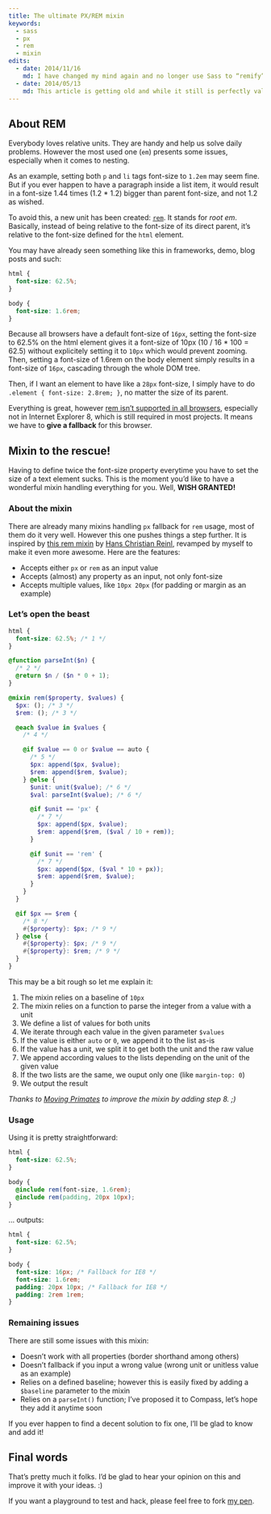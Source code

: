 ```yaml
---
title: The ultimate PX/REM mixin
keywords:
  - sass
  - px
  - rem
  - mixin
edits:
  - date: 2014/11/16
    md: I have changed my mind again and no longer use Sass to “remify”. In most projects, I’ve noticed it’s better to use a postprocessor such as [px_to_rem](https://github.com/songawee/px_to_rem).
  - date: 2014/05/13
    md: This article is getting old and while it still is perfectly valid, I have kind of changed my mind about this whole px to rem thing. I now use something simpler, like [this mixin](https://css-tricks.com/snippets/css/less-mixin-for-rem-font-sizing/).
---
```


## About REM

Everybody loves relative units. They are handy and help us solve daily problems. However the most used one (`em`) presents some issues, especially when it comes to nesting.

As an example, setting both `p` and `li` tags font-size to `1.2em` may seem fine. But if you ever happen to have a paragraph inside a list item, it would result in a font-size 1.44 times (1.2 \* 1.2) bigger than parent font-size, and not 1.2 as wished.

To avoid this, a new unit has been created: [`rem`](https://snook.ca/archives/html_and_css/font-size-with-rem). It stands for _root em_. Basically, instead of being relative to the font-size of its direct parent, it’s relative to the font-size defined for the `html` element.

You may have already seen something like this in frameworks, demo, blog posts and such:

```css
html {
  font-size: 62.5%;
}

body {
  font-size: 1.6rem;
}
```

Because all browsers have a default font-size of `16px`, setting the font-size to 62.5% on the html element gives it a font-size of 10px (10 / 16 \* 100 = 62.5) without explicitely setting it to `10px` which would prevent zooming. Then, setting a font-size of 1.6rem on the body element simply results in a font-size of `16px`, cascading through the whole DOM tree.

Then, if I want an element to have like a `28px` font-size, I simply have to do `.element { font-size: 2.8rem; }`, no matter the size of its parent.

Everything is great, however [rem isn’t supported in all browsers](https://caniuse.com/#feat=rem), especially not in Internet Explorer 8, which is still required in most projects. It means we have to **give a fallback** for this browser.

## Mixin to the rescue!

Having to define twice the font-size property everytime you have to set the size of a text element sucks. This is the moment you’d like to have a wonderful mixin handling everything for you. Well, **WISH GRANTED!**

### About the mixin

There are already many mixins handling `px` fallback for `rem` usage, most of them do it very well. However this one pushes things a step further. It is inspired by [this rem mixin](https://github.com/drublic/Sass-Mixins/blob/master/rem.scss) by [Hans Christian Reinl](https://twitter.com/drublic), revamped by myself to make it even more awesome. Here are the features:

- Accepts either `px` or `rem` as an input value
- Accepts (almost) any property as an input, not only font-size
- Accepts multiple values, like `10px 20px` (for padding or margin as an example)

### Let’s open the beast

```scss
html {
  font-size: 62.5%; /* 1 */
}

@function parseInt($n) {
  /* 2 */
  @return $n / ($n * 0 + 1);
}

@mixin rem($property, $values) {
  $px: (); /* 3 */
  $rem: (); /* 3 */

  @each $value in $values {
    /* 4 */

    @if $value == 0 or $value == auto {
      /* 5 */
      $px: append($px, $value);
      $rem: append($rem, $value);
    } @else {
      $unit: unit($value); /* 6 */
      $val: parseInt($value); /* 6 */

      @if $unit == 'px' {
        /* 7 */
        $px: append($px, $value);
        $rem: append($rem, ($val / 10 + rem));
      }

      @if $unit == 'rem' {
        /* 7 */
        $px: append($px, ($val * 10 + px));
        $rem: append($rem, $value);
      }
    }
  }

  @if $px == $rem {
    /* 8 */
    #{$property}: $px; /* 9 */
  } @else {
    #{$property}: $px; /* 9 */
    #{$property}: $rem; /* 9 */
  }
}
```

This may be a bit rough so let me explain it:

1. The mixin relies on a baseline of `10px`
1. The mixin relies on a function to parse the integer from a value with a unit
1. We define a list of values for both units
1. We iterate through each value in the given parameter `$values`
1. If the value is either `auto` or `0`, we append it to the list as-is
1. If the value has a unit, we split it to get both the unit and the raw value
1. We append according values to the lists depending on the unit of the given value
1. If the two lists are the same, we ouput only one (like `margin-top: 0`)
1. We output the result

_Thanks to [Moving Primates](https://twitter.com/movingprimates) to improve the mixin by adding step 8. ;)_

### Usage

Using it is pretty straightforward:

```scss
html {
  font-size: 62.5%;
}

body {
  @include rem(font-size, 1.6rem);
  @include rem(padding, 20px 10px);
}
```

… outputs:

```css
html {
  font-size: 62.5%;
}

body {
  font-size: 16px; /* Fallback for IE8 */
  font-size: 1.6rem;
  padding: 20px 10px; /* Fallback for IE8 */
  padding: 2rem 1rem;
}
```

### Remaining issues

There are still some issues with this mixin:

- Doesn’t work with all properties (border shorthand among others)
- Doesn’t fallback if you input a wrong value (wrong unit or unitless value as an example)
- Relies on a defined baseline; however this is easily fixed by adding a `$baseline` parameter to the mixin
- Relies on a `parseInt()` function; I’ve proposed it to Compass, let’s hope they add it anytime soon

If you ever happen to find a decent solution to fix one, I’ll be glad to know and add it!

## Final words

That’s pretty much it folks. I’d be glad to hear your opinion on this and improve it with your ideas. :)

If you want a playground to test and hack, please feel free to fork [my pen](https://codepen.io/HugoGiraudel/pen/xsKdH).

